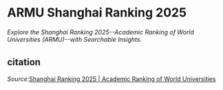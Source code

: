 # ARMU Shanghai Ranking 2025
<h6>Explore the Shanghai Ranking 2025--Academic Ranking of World Universities (ARMU)--with Searchable Insights.</h6>

## citation
<em>Source:</em><a href="https://www.shanghairanking.com/rankings/arwu/2025" target="_blank">Shanghai Ranking 2025 | Academic Ranking of World Universities</a>
